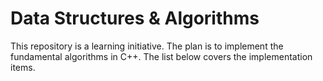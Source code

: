 # Data Structures & Algorithms

This repository is a learning initiative.
The plan is to implement the fundamental algorithms in C++.
The list below covers the implementation items.
